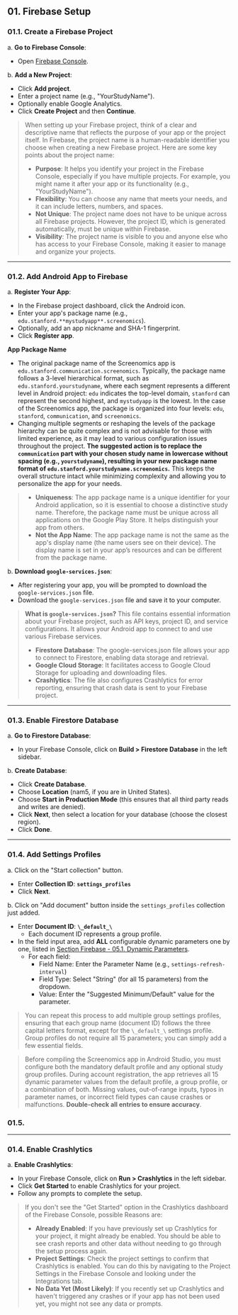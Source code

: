## 01. Firebase Setup

### 01.1.  Create a Firebase Project
a. **Go to Firebase Console**:
   - Open [Firebase Console](https://console.firebase.google.com/).

b. **Add a New Project**:
   - Click **Add project**.
   - Enter a project name (e.g., "YourStudyName").
   - Optionally enable Google Analytics.
   - Click **Create Project** and then **Continue**.

> When setting up your Firebase project, think of a clear and descriptive name that reflects the purpose of your app or the project itself. In Firebase, the project name is a human-readable identifier you choose when creating a new Firebase project. Here are some key points about the project name:
> * **Purpose**: It helps you identify your project in the Firebase Console, especially if you have multiple projects. For example, you might name it after your app or its functionality (e.g., "YourStudyName").
> * **Flexibility**: You can choose any name that meets your needs, and it can include letters, numbers, and spaces.
> * **Not Unique**: The project name does not have to be unique across all Firebase projects. However, the project ID, which is generated automatically, must be unique within Firebase.
> * **Visibility**: The project name is visible to you and anyone else who has access to your Firebase Console, making it easier to manage and organize your projects.

---

### 01.2. Add Android App to Firebase
a. **Register Your App**:
   - In the Firebase project dashboard, click the Android icon.
   - Enter your app's package name (e.g., `edu.stanford.**mystudyapp**.screenomics`).
   - Optionally, add an app nickname and SHA-1 fingerprint.
   - Click **Register app**.

**App Package Name**
* The original package name of the Screenomics app is `edu.stanford.communication.screenomics`. Typically, the package name follows a 3-level hierarchical format, such as `edu.stanford.yourstudyname`, where each segment represents a different level in Android project: `edu` indicates the top-level domain, `stanford` can represent the second highest, and `mystudyapp` is the lowest. In the case of the Screenomics app, the package is organized into four levels: `edu`, `stanford`, `communication`, and `screenomics`.
* Changing multiple segments or reshaping the levels of the package hierarchy can be quite complex and is not advisable for those with limited experience, as it may lead to various configuration issues throughout the project. **The suggested action is to replace the `communication` part with your chosen study name in lowercase without spacing (e.g., `yourstudyname`), resulting in your new package name format of `edu.stanford.yourstudyname.screenomics`.** This keeps the overall structure intact while minimizing complexity and allowing you to personalize the app for your needs.
> * **Uniqueness**: The app package name is a unique identifier for your Android application, so it is essential to choose a distinctive study name. Therefore, the package name must be unique across all applications on the Google Play Store. It helps distinguish your app from others. 
> * **Not the App Name**: The app package name is not the same as the app's display name (the name users see on their device). The display name is set in your app’s resources and can be different from the package name.
 
b. **Download `google-services.json`**:
   - After registering your app, you will be prompted to download the `google-services.json` file.
   - Download the `google-services.json` file and save it to your computer.

> **What is `google-services.json`?** This file contains essential information about your Firebase project, such as API keys, project ID, and service configurations. It allows your Android app to connect to and use various Firebase services.
>    * **Firestore Database**: The google-services.json file allows your app to connect to Firestore, enabling data storage and retrieval.
>    * **Google Cloud Storage**: It facilitates access to Google Cloud Storage for uploading and downloading files.
>    * **Crashlytics**: The file also configures Crashlytics for error reporting, ensuring that crash data is sent to your Firebase project.

---
 
### 01.3. Enable Firestore Database
a. **Go to Firestore Database**:
   - In your Firebase Console, click on **Build > Firestore Database** in the left sidebar.

b. **Create Database**:
   - Click **Create Database**.
   - Choose **Location** (nam5, if you are in United States).
   - Choose **Start in Production Mode** (this ensures that all third party reads and writes are denied).
   - Click **Next**, then select a location for your database (choose the closest region).
   - Click **Done**.

---

### 01.4. Add Settings Profiles
a. Click on the "Start collection" button.
   - Enter **Collection ID**: **`settings_profiles`**
   - Click **Next**.

b. Click on "Add document" button inside the `settings_profiles` collection just added.
   - Enter **Document ID**: **`\_default_\`**
      - Each document ID represents a group profile.
   - In the field input area, add **ALL** configurable dynamic parameters one by one, listed in [Section Firebase - 05.1. Dynamic Parameters](../Firebase/05_Settings.md).
      - For each field:
         - Field Name: Enter the Parameter Name (e.g., `settings-refresh-interval`)
         - Field Type: Select "String" (for all 15 parameters) from the dropdown.
         - Value: Enter the "Suggested Minimum/Default" value for the parameter.

> You  can repeat this process to add multiple group settings profiles, ensuring that each group name (document ID) follows the three capital letters format, except for the `\_default_\` settings profile. Group profiles do not require all 15 parameters; you can simply add a few essential fields.

> Before compiling the Screenomics app in Android Studio, you must configure both the mandatory default profile and any optional study group profiles. During account registration, the app retrieves all 15 dynamic parameter values from the default profile, a group profile, or a combination of both. Missing values, out-of-range inputs, typos in parameter names, or incorrect field types can cause crashes or malfunctions. **Double-check all entries to ensure accuracy**.




### 01.5. 



---

### 01.4. Enable Crashlytics
a. **Enable Crashlytics**:
   - In your Firebase Console, click on **Run > Crashlytics** in the left sidebar.
   - Click **Get Started** to enable Crashlytics for your project.
   - Follow any prompts to complete the setup.

> If you don't see the "Get Started" option in the Crashlytics dashboard of the Firebase Console, possible Reasons are:
> * **Already Enabled**: If you have previously set up Crashlytics for your project, it might already be enabled. You should be able to see crash reports and other data without needing to go through the setup process again.
> * **Project Settings**: Check the project settings to confirm that Crashlytics is enabled. You can do this by navigating to the Project Settings in the Firebase Console and looking under the Integrations tab.
> * **No Data Yet (Most Likely)**: If you recently set up Crashlytics and haven't triggered any crashes or if your app has not been used yet, you might not see any data or prompts.


